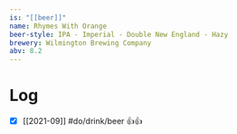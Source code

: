 ```yaml
---
is: "[[beer]]"
name: Rhymes With Orange
beer-style: IPA - Imperial - Double New England - Hazy
brewery: Wilmington Brewing Company
abv: 8.2
---
```

# Log
- [x] [[2021-09]] #do/drink/beer 👍👍
